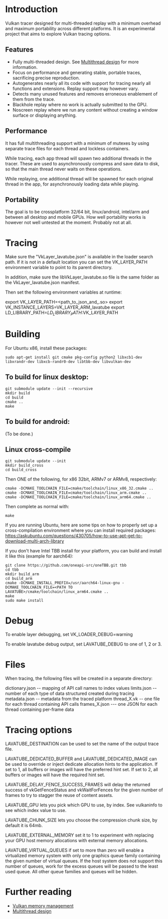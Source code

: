 Introduction
============

Vulkan tracer designed for multi-threaded replay with a minimum overhead and maximum portability
across different platforms. It is an experimental project that aims to explore Vulkan tracing
options.

Features
--------

* Fully multi-threaded design. See [Multithread design](doc/Multithreading.md) for more information.
* Focus on performance and generating stable, portable traces, sacrificing precise reproduction.
* Autogenerates nearly all its code with support for tracing nearly all functions and extensions.
  Replay support may however vary.
* Detects many unused features and removes erroneous enablement of them from the trace.
* Blackhole replay where no work is actually submitted to the GPU.
* Noscreen replay where we run any content without creating a window surface or displaying anything.

Performance
-----------

It has full multithreading support with a minimum of mutexes by using separate trace files for each
thread and lockless containers.

While tracing, each app thread will spawn two additional threads in the tracer. These are used to
asynchronously compress and save data to disk, so that the main thread never waits on these
operations.

While replaying, one additional thread will be spawned for each original thread in the app, for
asynchronously loading data while playing.

Portability
-----------

The goal is to be crossplatform 32/64 bit, linux/android, intel/arm and between all desktop and
mobile GPUs. How well portability works is however not well untested at the moment. Probably not at
all.

Tracing
=======

Make sure the "VkLayer_lavatube.json" is available in the loader search path. If it is not in a
default location you can set the VK_LAYER_PATH environment variable to point to its parent directory.

In addition, make sure the libVkLayer_lavatube.so file is the same folder as the VkLayer_lavatube.json manifest.

Then set the following environment variables at runtime:

export VK_LAYER_PATH=<path_to_json_and_.so>
export VK_INSTANCE_LAYERS=VK_LAYER_ARM_lavatube
export LD_LIBRARY_PATH=$LD_LIBRARY_PATH:$VK_LAYER_PATH

Building
========

For Ubuntu x86, install these packages:

	sudo apt-get install git cmake pkg-config python2 libxcb1-dev libxrandr-dev libxcb-randr0-dev libtbb-dev libvulkan-dev

To build for linux desktop:
--------------------------

```
git submodule update --init --recursive
mkdir build
cd build
cmake ..
make
```

To build for android:
--------------------

(To be done.)

Linux cross-compile
-------------------

```
git submodule update --init
mkdir build_cross
cd build_cross
```

Then ONE of the following, for x86 32bit, ARMv7 or ARMv8, respectively:
```
cmake -DCMAKE_TOOLCHAIN_FILE=cmake/toolchain/linux_x86_32.cmake ..
cmake -DCMAKE_TOOLCHAIN_FILE=cmake/toolchain/linux_arm.cmake ..
cmake -DCMAKE_TOOLCHAIN_FILE=cmake/toolchain/linux_arm64.cmake ..
```

Then complete as normal with:
```
make
```

If you are running Ubuntu, here are some tips on how to properly set up
a cross-compilation environment where you can install required packages:
https://askubuntu.com/questions/430705/how-to-use-apt-get-to-download-multi-arch-library

If you don't have Intel TBB install for your platform, you can build and install it like
this (example for aarch64):

```
git clone https://github.com/oneapi-src/oneTBB.git tbb
cd tbb
mkdir build_arm
cd build_arm
cmake -DCMAKE_INSTALL_PREFIX=/usr/aarch64-linux-gnu -DCMAKE_TOOLCHAIN_FILE=<PATH TO LAVATUBE>/cmake/toolchain/linux_arm64.cmake ..
make
sudo make install
```

Debug
=====

To enable layer debugging, set VK_LOADER_DEBUG=warning

To enable lavatube debug output, set LAVATUBE_DEBUG to one of 1, 2 or 3.

Files
=====

When tracing, the following files will be created in a separate directory:

  dictionary.json -- mapping of API call names to index values
  limits.json -- number of each type of data structured created during tracing
  metadata.json -- metadata from the traced platform
  thread_X.vk -- one file for each thread containing API calls
  frames_X.json --- one JSON for each thread containing per-frame data

Tracing options
===============

LAVATUBE_DESTINATION can be used to set the name of the output trace file.

LAVATUBE_DEDICATED_BUFFER and LAVATUBE_DEDICATED_IMAGE can be used to override
or inject dedicate allocation hints to the application. If set to 1, all buffers
or images will have the preferred hint set. If set to 2, all buffers or images
will have the required hint set.

LAVATUBE_DELAY_FENCE_SUCCESS_FRAMES will delay the returned success of vkGetFenceStatus
and vkWaitForFences for the given number of frames to try to stagger the reuse of
content assets.

LAVATUBE_GPU lets you pick which GPU to use, by index. See vulkaninfo to see which
index value to use.

LAVATUBE_CHUNK_SIZE lets you choose the compression chunk size, by default it is 64mb.

LAVATUBE_EXTERNAL_MEMORY set it to 1 to experiment with replacing your GPU host memory
allocations with external memory allocations.

LAVATUBE_VIRTUAL_QUEUES if set to more than zero will enable a virtualized memory
system with only one graphics queue family containing the given number of virtual
queues. If the host system does not support this number of queues, work for the excess
queues will be passed to the least used queue. All other queue families and queues will
be hidden.


Further reading
===============

* [Vulkan memory management](doc/MemoryManagement.md)
* [Multithread design](doc/Multithreading.md)

